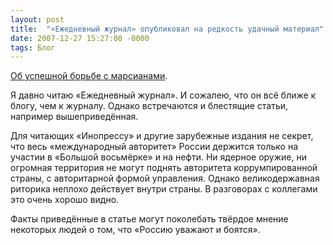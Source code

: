 ```yaml
---
layout: post
title:  "«Ежедневный журнал» опубликовал на редкость удачный материал"
date: 2007-12-27 15:27:00 -0000
tags: Блог
---
```


<a href="http://ej.ru/?a=note&id=7690">Об успешной борьбе с марсианами</a>.

Я давно читаю «Ежедневный журнал». И сожалею, что он всё ближе к блогу, чем к журналу. Однако встречаются и блестящие статьи, например вышеприведённая. 

Для читающих «Инопрессу» и другие зарубежные издания не секрет, что весь «международный авторитет» России держится только на участии в «Большой восьмёрке» и на нефти. Ни ядерное оружие, ни огромная территория не могут поднять авторитета коррумпированной страны, с авторитарной формой управления. Однако великодержавная риторика неплохо действует внутри страны. В разговорах с коллегами это очень хорошо видно.

Факты приведённые в статье могут поколебать твёрдое мнение некоторых людей о том, что «Россию уважают и боятся».